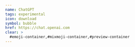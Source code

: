 ```yaml
---
name: ChatGPT
tags: experimental
icon: download 
symbol: bubble
href: https://chat.openai.com
clear: >
  #emoji-container,#mixmoji-container,#preview-container
---
```

        